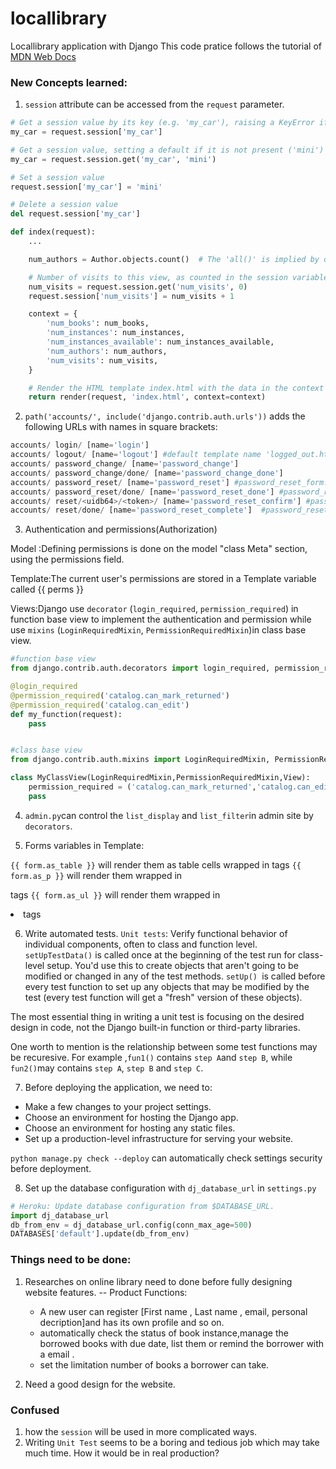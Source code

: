 # locallibrary

Locallibrary application with Django 
This code pratice follows the tutorial of [MDN Web Docs](https://developer.mozilla.org/en-US/docs/Learn/Server-side/Django)



### New Concepts learned:

1. `session` attribute can be accessed from the `request` parameter.
```python
# Get a session value by its key (e.g. 'my_car'), raising a KeyError if the key is not present
my_car = request.session['my_car']

# Get a session value, setting a default if it is not present ('mini')
my_car = request.session.get('my_car', 'mini')

# Set a session value
request.session['my_car'] = 'mini'

# Delete a session value
del request.session['my_car']

def index(request):
    ...

    num_authors = Author.objects.count()  # The 'all()' is implied by default.

    # Number of visits to this view, as counted in the session variable.
    num_visits = request.session.get('num_visits', 0)
    request.session['num_visits'] = num_visits + 1

    context = {
        'num_books': num_books,
        'num_instances': num_instances,
        'num_instances_available': num_instances_available,
        'num_authors': num_authors,
        'num_visits': num_visits,
    }

    # Render the HTML template index.html with the data in the context variable.
    return render(request, 'index.html', context=context)

```

2. `path('accounts/', include('django.contrib.auth.urls'))` adds the following URLs with names in square brackets:
```python
accounts/ login/ [name='login']
accounts/ logout/ [name='logout'] #default template name 'logged_out.html'
accounts/ password_change/ [name='password_change']
accounts/ password_change/done/ [name='password_change_done']
accounts/ password_reset/ [name='password_reset'] #password_reset_form.html
accounts/ password_reset/done/ [name='password_reset_done'] #password_reset_done.html
accounts/ reset/<uidb64>/<token>/ [name='password_reset_confirm'] #password_reset_confirm.html
accounts/ reset/done/ [name='password_reset_complete']  #password_reset_complte.html

```

3.  Authentication and permissions(Authorization)

Model :Defining permissions is done on the model "class Meta" section, using the permissions field.

Template:The current user's permissions are stored in a Template variable called {{ perms }}

Views:Django use `decorator` (`login_required`, `permission_required`) in function base view to implement the authentication and permission while use `mixins` (`LoginRequiredMixin`, `PermissionRequiredMixin`)in class base view.

```python
#function base view 
from django.contrib.auth.decorators import login_required, permission_required

@login_required
@permission_required('catalog.can_mark_returned')
@permission_required('catalog.can_edit')
def my_function(request):
    pass 


#class base view 
from django.contrib.auth.mixins import LoginRequiredMixin, PermissionRequiredMixin

class MyClassView(LoginRequiredMixin,PermissionRequiredMixin,View):
    permission_required = ('catalog.can_mark_returned','catalog.can_edit')
    pass

```

4. `admin.py`can control the `list_display` and `list_filter`in admin site by `decorators`.


5.  Forms variables in Template:

`{{ form.as_table }}` will render them as table cells wrapped in <tr> tags
`{{ form.as_p }}` will render them wrapped in <p> tags
`{{ form.as_ul }}` will render them wrapped in <li> tags

6. Write automated tests. 
`Unit tests`: Verify functional behavior of individual components, often to class and function level.
`setUpTestData()` is called once at the beginning of the test run for class-level setup. You'd use this to create objects that aren't going to be modified or changed in any of the test methods.
`setUp() `is called before every test function to set up any objects that may be modified by the test (every test function will get a "fresh" version of these objects).

The most essential thing in writing a unit test is focusing on the desired design in code, not the  Django built-in function or third-party libraries.

One worth to mention is the relationship between some test functions may be recuresive. For example ,`fun1()` contains `step A`and `step B`, while `fun2()`may contains `step A`, `step B` and `step C`.

7. Before deploying the application, we need to:
- Make a few changes to your project settings.
- Choose an environment for hosting the Django app.
- Choose an environment for hosting any static files.
- Set up a production-level infrastructure for serving your website.

`python manage.py check --deploy` can automatically check settings security before deployment.

8. Set up the database configuration with `dj_database_url` in `settings.py`
```python
# Heroku: Update database configuration from $DATABASE_URL.
import dj_database_url
db_from_env = dj_database_url.config(conn_max_age=500)
DATABASES['default'].update(db_from_env)
```



### Things need to be done:
1. Researches on online library  need to done before fully designing website features. -- Product Functions:

    - A new user can register [First name , Last name , email, personal decription]and has its own profile and so on. 
    - automatically check the status of book instance,manage the borrowed books with due date, list them or remind the borrower with a email .
    - set the limitation number  of books a borrower can take. 
    
2. Need a good design for the website.

### Confused

1. how the `session` will be used in more complicated ways.
2. Writing `Unit Test` seems to be a boring and tedious job which may take much time. How it would be in real production?    